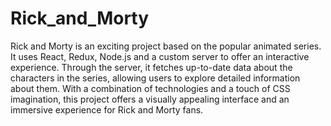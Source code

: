 # Rick_and_Morty
Rick and Morty is an exciting project based on the popular animated series. It uses React, Redux, Node.js and a custom server to offer an interactive experience. Through the server, it fetches up-to-date data about the characters in the series, allowing users to explore detailed information about them. With a combination of technologies and a touch of CSS imagination, this project offers a visually appealing interface and an immersive experience for Rick and Morty fans.
